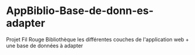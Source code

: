 # AppBiblio-Base-de-donn-es-adapter
Projet Fil Rouge Bibliothèque les différentes couches de l'application web + une base de données à adapter
